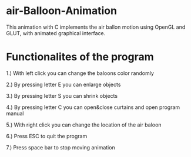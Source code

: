 # air-Balloon-Animation
This animation with C implements the air ballon motion using OpenGL and GLUT, with animated graphical interface.

# Functionalites of the program
 1.) With left click you can change the baloons color randomly
 
 2.) By pressing letter E you can enlarge objects
 
 3.) By pressing letter S you can shrink objects
 
 4.) By pressing letter C you can open&close curtains and open program manual
 
 5.) With right click you can change the location of the air baloon
 
 6.) Press ESC to quit the program
 
 7.) Press space bar to stop moving animation
